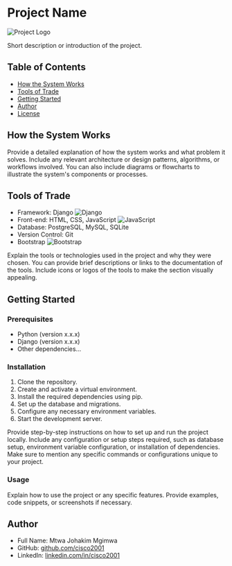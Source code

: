 # Project Name

![Project Logo](path/to/logo.png)

Short description or introduction of the project.

## Table of Contents
- [How the System Works](#how-the-system-works)
- [Tools of Trade](#tools-of-trade)
- [Getting Started](#getting-started)
- [Author](#author)
- [License](#license)

## How the System Works

Provide a detailed explanation of how the system works and what problem it solves. Include any relevant architecture or design patterns, algorithms, or workflows involved. You can also include diagrams or flowcharts to illustrate the system's components or processes.

## Tools of Trade

- Framework: Django ![Django](https://path/to/django-icon.png)
- Front-end: HTML, CSS, JavaScript ![JavaScript](https://path/to/js-icon.png)
- Database: PostgreSQL, MySQL, SQLite
- Version Control: Git
- Bootstrap ![Bootstrap](https://path/to/bootstrap-icon.png)

Explain the tools or technologies used in the project and why they were chosen. You can provide brief descriptions or links to the documentation of the tools. Include icons or logos of the tools to make the section visually appealing.

## Getting Started

### Prerequisites

- Python (version x.x.x)
- Django (version x.x.x)
- Other dependencies...

### Installation

1. Clone the repository.
2. Create and activate a virtual environment.
3. Install the required dependencies using pip.
4. Set up the database and migrations.
5. Configure any necessary environment variables.
6. Start the development server.

Provide step-by-step instructions on how to set up and run the project locally. Include any configuration or setup steps required, such as database setup, environment variable configuration, or installation of dependencies. Make sure to mention any specific commands or configurations unique to your project.

### Usage

Explain how to use the project or any specific features. Provide examples, code snippets, or screenshots if necessary.

## Author

- Full Name: Mtwa Johakim Mgimwa
- GitHub: [github.com/cisco2001](https://github.com/cisco2001)
- LinkedIn: [linkedin.com/in/cisco2001](https://linkedin.com/in/cisco2001)
